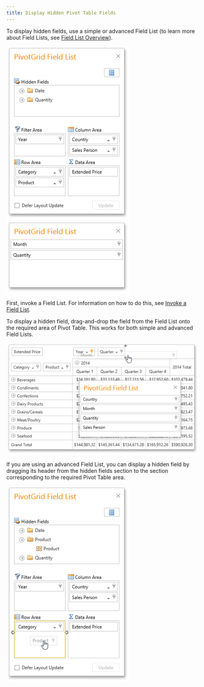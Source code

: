 ```yaml
---
title: Display Hidden Pivot Table Fields
---
```

To display hidden fields, use a simple or advanced Field List  (to learn more about Field Lists, see [Field List Overview](../../../../interface-elements-for-web/articles/pivot-table/field-list-overview.md)).

![EU_ExcelFieldList](../../../images/Img15860.png)&nbsp;&nbsp;![EU_SimpleFieldList](../../../images/Img15873.png)

First, invoke a Field List. For information on how to do this, see [Invoke a Field List](../../../../interface-elements-for-web/articles/pivot-table/field-list/invoke-a-field-list.md).

To display a hidden field, drag-and-drop the field from the Field List onto the required area of Pivot Table. This works for both simple and advanced Field Lists.

![EU_FieldListShowSimple](../../../images/Img15877.png)

If you are using an advanced Field List, you can display a hidden field by dragging its header from the hidden fields section to the section corresponding to the required Pivot Table area.

![EU_FieldListShow](../../../images/Img15866.png)